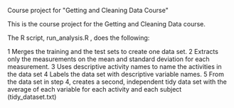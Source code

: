 Course project for "Getting and Cleaning Data Course"

This is the course project for the Getting and Cleaning Data course.

The R script, run_analysis.R , does the following:

1	Merges the training and the test sets to create one data set.
2	Extracts only the measurements on the mean and standard deviation for each measurement.
3	Uses descriptive activity names to name the activities in the data set
4	Labels the data set with descriptive variable names.
5	From the data set in step 4, creates a second, independent tidy data set with the average of each variable for each activity and each subject (tidy_dataset.txt)
